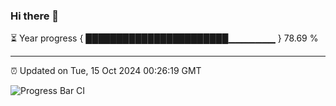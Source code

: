 ### Hi there 👋

⏳ Year progress { ███████████████████████▁▁▁▁▁▁▁ } 78.69 %

---

⏰ Updated on Tue, 15 Oct 2024 00:26:19 GMT

![Progress Bar CI](https://github.com/EinsPommes/EinsPommes/blob/main/.github/workflows/main.yml)
